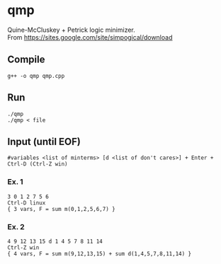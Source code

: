 # qmp
Quine-McCluskey + Petrick logic minimizer.<br/>
From <https://sites.google.com/site/simpogical/download>

## Compile
	g++ -o qmp qmp.cpp

## Run
	./qmp
	./qmp < file

## Input (until EOF)
	#variables <list of minterms> [d <list of don't cares>] + Enter + Ctrl-D (Ctrl-Z win)

### Ex. 1
	3 0 1 2 7 5 6
	Ctrl-D linux
	{ 3 vars, F = sum m(0,1,2,5,6,7) }

### Ex. 2
	4 9 12 13 15 d 1 4 5 7 8 11 14
	Ctrl-Z win
	{ 4 vars, F = sum m(9,12,13,15) + sum d(1,4,5,7,8,11,14) }

